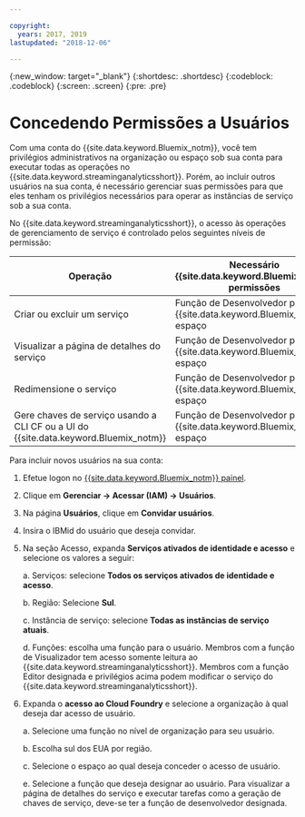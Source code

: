```yaml
---

copyright:
  years: 2017, 2019
lastupdated: "2018-12-06"

---
```


<!-- Attribute definitions -->
{:new_window: target="_blank"}
{:shortdesc: .shortdesc}
{:codeblock: .codeblock}
{:screen: .screen}
{:pre: .pre}

# Concedendo Permissões a Usuários

Com uma conta do {{site.data.keyword.Bluemix_notm}}, você tem privilégios administrativos na organização ou espaço sob sua conta para executar todas as operações no {{site.data.keyword.streaminganalyticsshort}}. Porém, ao incluir outros usuários na sua conta, é necessário gerenciar suas permissões para que eles tenham os privilégios necessários para operar as instâncias de serviço sob a sua conta.

No {{site.data.keyword.streaminganalyticsshort}}, o acesso às operações de gerenciamento de serviço é controlado pelos
seguintes níveis de permissão:

| Operação | Necessário {{site.data.keyword.Bluemix_notm}} permissões | Permissões Necessárias do IAM |
|-----------|------------------------------|--------------------------|
| Criar ou excluir um serviço | Função de Desenvolvedor para o {{site.data.keyword.Bluemix_notm}} espaço | Nenhum |
| Visualizar a página de detalhes do serviço | Função de Desenvolvedor para o {{site.data.keyword.Bluemix_notm}} espaço | Viewer e acima |
| Redimensione o serviço   | Função de Desenvolvedor para o {{site.data.keyword.Bluemix_notm}} espaço | Editor e acima |
| Gere chaves de serviço usando a CLI CF ou a UI do {{site.data.keyword.Bluemix_notm}} | Função de Desenvolvedor para o {{site.data.keyword.Bluemix_notm}} espaço | Nenhum |

Para incluir novos usuários na sua conta:

1.	Efetue logon no [{{site.data.keyword.Bluemix_notm}} painel](https://{DomainName}).

2.	Clique em **Gerenciar -> Acessar (IAM) -> Usuários**.

3.	Na página **Usuários**, clique em **Convidar usuários**.

4.	Insira o IBMid do usuário que deseja convidar.

5.	Na seção Acesso, expanda **Serviços ativados de identidade e acesso** e selecione os valores a
seguir:

	a.	Serviços: selecione **Todos os serviços ativados de identidade e acesso**.

	b.	Região: Selecione **Sul**.

	c.	Instância de serviço: selecione **Todas as instâncias de serviço atuais**.

	d.	Funções: escolha uma função para o usuário. Membros com a função de Visualizador tem acesso somente leitura ao {{site.data.keyword.streaminganalyticsshort}}. Membros com a função Editor designada e privilégios acima podem modificar o serviço do
{{site.data.keyword.streaminganalyticsshort}}.

6.	Expanda o **acesso ao Cloud Foundry** e selecione a organização à qual deseja dar acesso de
usuário.

	a. Selecione uma função no nível de organização para seu usuário.

	b.	Escolha sul dos EUA por região.

	c.	Selecione o espaço ao qual deseja conceder o acesso de usuário.

	e.	Selecione a função que deseja designar ao usuário. Para visualizar a página de detalhes do serviço e executar tarefas como a geração de chaves de serviço, deve-se ter a função de desenvolvedor designada.
